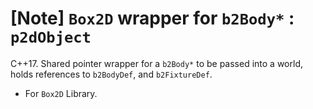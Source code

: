 # [Note] `Box2D` wrapper for `b2Body*` : `p2dObject`
C++17. Shared pointer wrapper for a `b2Body*` to be passed into a world, holds references to `b2BodyDef`, and `b2FixtureDef`.
- For `Box2D` Library.